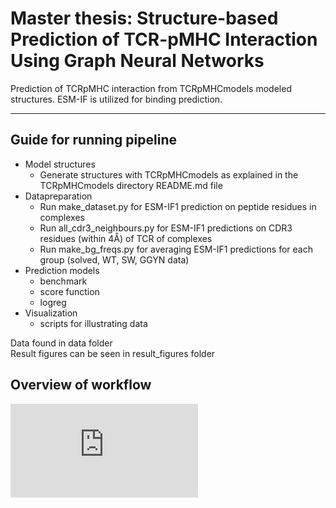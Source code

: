 # Master thesis: Structure-based Prediction of TCR-pMHC Interaction Using Graph Neural Networks
Prediction of TCRpMHC interaction from TCRpMHCmodels modeled structures. ESM-IF is utilized for binding prediction.

------------

Guide for running pipeline 
------------
- Model structures 
    + Generate structures with TCRpMHCmodels as explained in the TCRpMHCmodels directory README.md file 
- Datapreparation
    + Run make_dataset.py for ESM-IF1 prediction on peptide residues in complexes 
    + Run all_cdr3_neighbours.py for ESM-IF1 predictions on CDR3 residues (within 4Å) of TCR of complexes
    + Run make_bg_freqs.py for averaging ESM-IF1 predictions for each group (solved, WT, SW, GGYN data) 
- Prediction models
    + benchmark 
    + score function 
    + logreg 
- Visualization
    + scripts for illustrating data 

Data found in data folder \
Result figures can be seen in result_figures folder 

Overview of workflow
------------
![alt text](https://github.com/JulieMariaJ/Scoring_TCRpMHC_structures/scoring_TCRpMHC_structures/result_figures/bellplot.pdf?raw=true)
